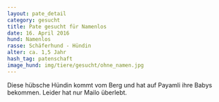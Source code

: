 ```yaml
---
layout: pate_detail
category: gesucht
title: Pate gesucht für Namenlos
date: 16. April 2016
hund: Namenlos
rasse: Schäferhund - Hündin
alter: ca. 1,5 Jahr
hash_tag: patenschaft
image_hund: img/tiere/gesucht/ohne_namen.jpg
---
```


Diese hübsche Hündin kommt vom Berg und hat auf Payamli ihre Babys bekommen. Leider hat nur Mailo überlebt.
